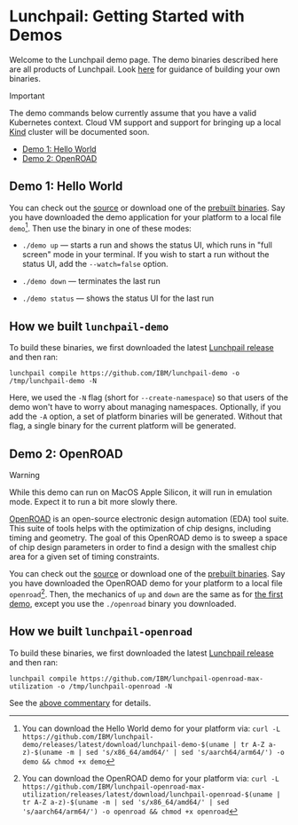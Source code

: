 # Lunchpail: Getting Started with Demos

Welcome to the Lunchpail demo page. The demo binaries described here
are all products of Lunchpail. Look [here](../build/README.md) for
guidance of building your own binaries.

> [!IMPORTANT]
> The demo commands below currently assume that you have a valid
> Kubernetes context. Cloud VM support and support for bringing up a
> local [Kind](https://github.com/kubernetes-sigs/kind) cluster will
> be documented soon.

- [Demo 1: Hello World](#demo-1-hello-world)
- [Demo 2: OpenROAD](#demo-2-openroad)

## Demo 1: Hello World

You can check out the [source](https://github.com/IBM/lunchpail-demo)
or download one of the [prebuilt
binaries](https://github.com/IBM/lunchpail-demo/releases). Say you
have downloaded the demo application for your platform to a local file
`demo`[^1]. Then use the binary in one of these modes:

- `./demo up` &mdash; starts a run and shows the status UI, which
runs in "full screen" mode in your terminal.  If you wish to start a
run without the status UI, add the `--watch=false` option.

- `./demo down` &mdash; terminates the last run

- `./demo status` &mdash; shows the status UI for the last run

[^1]: You can download the Hello World demo for your platform via: `curl -L https://github.com/IBM/lunchpail-demo/releases/latest/download/lunchpail-demo-$(uname | tr A-Z a-z)-$(uname -m | sed 's/x86_64/amd64/' | sed 's/aarch64/arm64/') -o demo && chmod +x demo`

## How we built `lunchpail-demo`

To build these binaries, we first downloaded the latest [Lunchpail
release](https://github.com/IBM/lunchpail/releases/latest) and then
ran:

```shell
lunchpail compile https://github.com/IBM/lunchpail-demo -o /tmp/lunchpail-demo -N
```

Here, we used the `-N` flag (short for `--create-namespace`) so that
users of the demo won't have to worry about managing namespaces.
Optionally, if you add the `-A` option, a set of platform binaries
will be generated. Without that flag, a single binary for the current
platform will be generated.

## Demo 2: OpenROAD

> [!WARNING]
> While this demo can run on MacOS Apple Silicon, it will run in
> emulation mode. Expect it to run a bit more slowly there.

[OpenROAD](https://theopenroadproject.org/) is an open-source
electronic design automation (EDA) tool suite. This suite of tools
helps with the optimization of chip designs, including timing and
geometry. The goal of this OpenROAD demo is to sweep a space of chip
design parameters in order to find a design with the smallest chip
area for a given set of timing constraints.
 
You can check out the
[source](https://github.com/IBM/lunchpail-openroad-max-utilization) or
download one of the [prebuilt
binaries](https://github.com/IBM/lunchpail-openroad-max-utilization/releases). Say
you have downloaded the OpenROAD demo for your platform to a local
file `openroad`[^2]. Then, the mechanics of `up` and `down` are the
same as for [the first demo](#demo-1-hello-world), except you use the
`./openroad` binary you downloaded.

[^2]: You can download the OpenROAD demo for your platform via: `curl -L https://github.com/IBM/lunchpail-openroad-max-utilization/releases/latest/download/lunchpail-openroad-$(uname | tr A-Z a-z)-$(uname -m | sed 's/x86_64/amd64/' | sed 's/aarch64/arm64/') -o openroad && chmod +x openroad`

## How we built `lunchpail-openroad`

To build these binaries, we first downloaded the latest [Lunchpail
release](https://github.com/IBM/lunchpail/releases/latest) and then
ran:

```shell
lunchpail compile https://github.com/IBM/lunchpail-openroad-max-utilization -o /tmp/lunchpail-openroad -N
```

See the [above commentary](#how-we-built-lunchpail-demo) for details.

